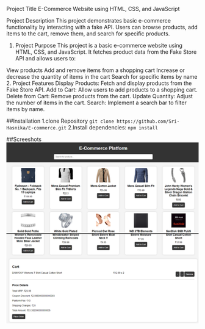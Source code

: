 Project Title
E-Commerce Website using HTML, CSS, and JavaScript

Project Description
This project demonstrates basic e-commerce functionality by interacting with a fake API. Users can browse products, add items to the cart, remove them, and search for specific products.
1. Project Purpose
This project is a basic e-commerce website using HTML, CSS, and JavaScript. It fetches product data from the Fake Store API and allows users to:

View products
Add and remove items from a shopping cart
Increase or decrease the quantity of items in the cart
Search for specific items by name
2. Project Features
Display Products: Fetch and display products from the Fake Store API.
Add to Cart: Allow users to add products to a shopping cart.
Delete from Cart: Remove products from the cart.
Update Quantity: Adjust the number of items in the cart.
Search: Implement a search bar to filter items by name.


##Installation
1.clone Repository
`git clone https://github.com/Sri-Hasnika/E-commerce.git`
2.Install dependencies: `npm install`


##Screeshots
![Home Page Screenshot](./homepage.png)
![Cart Screenshot](./cart.png)

